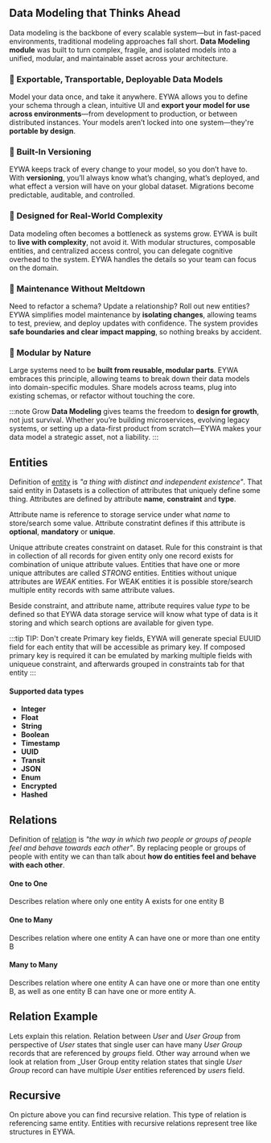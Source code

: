 ## Data Modeling that Thinks Ahead

Data modeling is the backbone of every scalable system—but in fast-paced environments,
traditional modeling approaches fall short. **Data Modeling module** was built to turn
complex, fragile, and isolated models into a unified, modular, and maintainable asset
across your architecture.

<div id="tour"></div>

### 🔄 Exportable, Transportable, Deployable Data Models  
Model your data once, and take it anywhere. EYWA allows you to define your schema 
through a clean, intuitive UI and **export your model for use across environments**—from 
development to production, or between distributed instances. 
Your models aren’t locked into one system—they're **portable by design**.

### 📌 Built-In Versioning  
EYWA keeps track of every change to your model, so you don’t have to. 
With **versioning**, you’ll always know what’s changing, what’s deployed,
and what effect a version will have on your global dataset. Migrations
become predictable, auditable, and controlled.

### 🧠 Designed for Real-World Complexity  
Data modeling often becomes a bottleneck as systems grow. EYWA is built
to **live with complexity**, not avoid it. With modular structures,
composable entities, and centralized access control, you can delegate
cognitive overhead to the system. EYWA handles the details so your team
can focus on the domain.

### 🔧 Maintenance Without Meltdown  
Need to refactor a schema? Update a relationship? Roll out new entities?
EYWA simplifies model maintenance by **isolating changes**, allowing teams
to test, preview, and deploy updates with confidence. The system provides
**safe boundaries and clear impact mapping**, so nothing breaks by accident.

### 🧩 Modular by Nature  
Large systems need to be **built from reusable, modular parts**. EYWA
embraces this principle, allowing teams to break down their data models
into domain-specific modules. Share models across teams, plug into
existing schemas, or refactor without touching the core.

:::note Grow
**Data Modeling** gives teams the freedom to **design for growth**,
not just survival. Whether you’re building microservices,
evolving legacy systems, or setting up a data-first product
from scratch—EYWA makes your data model a strategic asset,
not a liability.
:::




## Entities

Definition of [entity](https://dictionary.cambridge.org/dictionary/english/entity) is 
_"a thing with distinct and independent existence"_. That said
entity in Datasets is a collection of attributes that uniquely define some thing. Attributes
are defined by attribute **name**, **constraint** and **type**.

Attribute name is reference to storage service under what _name_ to store/search some value.
Attribute constratint defines if this attribute is **optional**, **mandatory** or **unique**. 

Unique attribute creates constraint on
dataset. Rule for this constraint is that in collection of all records for given entity 
only one record exists for combination of unique attribute values. Entities that have one
or more unique attributes are called *STRONG* entities. Entities without unique attributes
are *WEAK* entities. For WEAK entities it is possible store/search multiple entity records
with same attribute values.

Beside constraint, and attribute name, attribute requires value *type* to be defined so that
EYWA data storage service will know what type of data is it storing and which search options
are available for given type.



:::tip TIP:
Don't create Primary key fields, EYWA will generate special EUUID field for each entity
that will be accessible as primary key. If composed primary key is required it can be emulated by
marking multiple fields with uniqueue constraint, and afterwards grouped in constraints tab for that entity
:::

<div id="entity"></div>

#### Supported data types

* **Integer**
* **Float**
* **String**
* **Boolean**
* **Timestamp**
* **UUID**
* **Transit**
* **JSON**
* **Enum**
* **Encrypted**
* **Hashed**



## Relations

Definition of [relation](https://dictionary.cambridge.org/dictionary/english/relation) is
_"the way in which two people or groups of people feel and behave towards each other"_. By replacing
people or groups of people with entity we can than talk about **how do entities feel and behave with
each other**.

#### One to One

Describes relation where only one entity A exists for one entity B

#### One to Many

Describes relation where one entity A can have one or more than one entity B

#### Many to Many

Describes relation where one entity A can have one or more than one entity B, as well as one entity B can have one or more entity A.


## Relation Example
<div id="relation"></div>


Lets explain this relation. Relation between _User_ and _User Group_ from perspective of _User_
states that single user can have many _User Group_ records that are referenced by *groups* field.
Other way arround when we look at relation from _User Group entity relation states that single 
_User Group_ record can have multiple _User_ entities referenced by *users* field.

## Recursive

<div id="recursive-relation"></div>

On picture above you can find recursive relation. This type of relation is referencing
same entity. Entities with recursive relations represent tree like structures in EYWA. 
